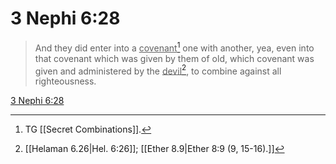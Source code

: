 # 3 Nephi 6:28

> And they did enter into a <u>covenant</u>[^a] one with another, yea, even into that covenant which was given by them of old, which covenant was given and administered by the <u>devil</u>[^b], to combine against all righteousness.

[3 Nephi 6:28](https://www.churchofjesuschrist.org/study/scriptures/bofm/3-ne/6?lang=eng&id=p28#p28)


[^a]: TG [[Secret Combinations]].
[^b]: [[Helaman 6.26|Hel. 6:26]]; [[Ether 8.9|Ether 8:9 (9, 15-16).]]
